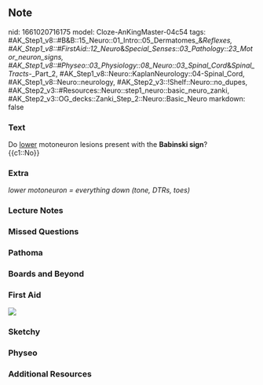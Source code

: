 ## Note
nid: 1661020716175
model: Cloze-AnKingMaster-04c54
tags: #AK_Step1_v8::#B&B::15_Neuro::01_Intro::05_Dermatomes_&_Reflexes, #AK_Step1_v8::#FirstAid::12_Neuro_&_Special_Senses::03_Pathology::23_Motor_neuron_signs, #AK_Step1_v8::#Physeo::03_Physiology::08_Neuro::03_Spinal_Cord_&_Spinal_Tracts_-_Part_2, #AK_Step1_v8::Neuro::KaplanNeurology::04-Spinal_Cord, #AK_Step1_v8::Neuro::neurology, #AK_Step2_v3::!Shelf::Neuro::no_dupes, #AK_Step2_v3::#Resources::Neuro::step1_neuro::basic_neuro_zanki, #AK_Step2_v3::OG_decks::Zanki_Step_2::Neuro::Basic_Neuro
markdown: false

### Text
<div>
  <div>
    Do <u>lower</u> motoneuron lesions present with the <b>Babinski
    sign</b>?
  </div>
  <div>
    {{c1::No}}
  </div>
</div>

### Extra
<i>lower motoneuron = everything down (tone, DTRs, toes)</i>

### Lecture Notes


### Missed Questions


### Pathoma


### Boards and Beyond


### First Aid
<img src="tmp8GSzWr.png">

### Sketchy


### Physeo


### Additional Resources

